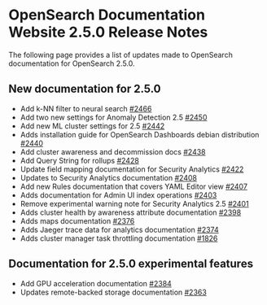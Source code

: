 # OpenSearch Documentation Website 2.5.0 Release Notes

The following page provides a list of updates made to OpenSearch documentation for OpenSearch 2.5.0.

## New documentation for 2.5.0

- Add k-NN filter to neural search [#2466](https://github.com/opensearch-project/documentation-website/pull/2466)
- Add two new settings for Anomaly Detection 2.5 [#2450](https://github.com/opensearch-project/documentation-website/pull/2450)
- Add new ML cluster settings for 2.5 [#2442](https://github.com/opensearch-project/documentation-website/pull/2442)
- Adds installation guide for OpenSearch Dashboards debian distribution [#2440](https://github.com/opensearch-project/documentation-website/pull/2440)
- Add cluster awareness and decommission docs [#2438](https://github.com/opensearch-project/documentation-website/pull/2438)
- Add Query String for rollups [#2428](https://github.com/opensearch-project/documentation-website/pull/2428)
- Update field mapping documentation for Security Analytics [#2422](https://github.com/opensearch-project/documentation-website/pull/2422)
- Updates to Security Analytics documentation [#2408](https://github.com/opensearch-project/documentation-website/pull/2408)
- Add new Rules documentation that covers YAML Editor view [#2407](https://github.com/opensearch-project/documentation-website/pull/2407)
- Adds documentation for Admin UI index operations [#2403](https://github.com/opensearch-project/documentation-website/pull/2403)
- Remove experimental warning note for Security Analytics 2.5 [#2401](https://github.com/opensearch-project/documentation-website/pull/2401)
- Adds cluster health by awareness attribute documentation [#2398](https://github.com/opensearch-project/documentation-website/pull/2398)
- Adds maps documentation [#2376](https://github.com/opensearch-project/documentation-website/pull/2376)
- Adds Jaeger trace data for analytics documentation [#2374](https://github.com/opensearch-project/documentation-website/pull/2374)
- Adds cluster manager task throttling documentation [#1826](https://github.com/opensearch-project/documentation-website/pull/1826)

## Documentation for 2.5.0 experimental features

- Add GPU acceleration documentation [#2384](https://github.com/opensearch-project/documentation-website/pull/2384)
- Updates remote-backed storage documentation [#2363](https://github.com/opensearch-project/documentation-website/pull/2363)
